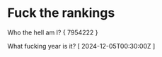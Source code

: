 # Fuck the rankings

Who the hell am I?
{ 7954222 }

What fucking year is it?
[ 2024-12-05T00:30:00Z ]
